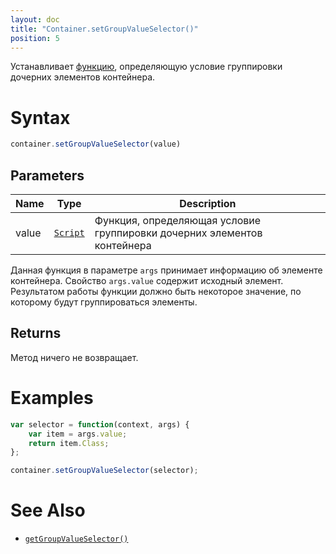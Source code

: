 ```yaml
---
layout: doc
title: "Container.setGroupValueSelector()"
position: 5
---
```


Устанавливает [функцию](../../../Script/), определяющую условие группировки дочерних элементов контейнера.

# Syntax

```js
container.setGroupValueSelector(value)
```

## Parameters

|Name|Type|Description|
|----|----|-----------|
|value|[`Script`](../../../Script/)|Функция, определяющая условие группировки дочерних элементов контейнера|

Данная функция в параметре `args` принимает информацию об элементе контейнера. Свойство `args.value` содержит исходный элемент.
Результатом работы функции должно быть некоторое значение, по которому будут группироваться элементы.

## Returns

Метод ничего не возвращает.

# Examples

```js
var selector = function(context, args) {
	var item = args.value;
	return item.Class;
};

container.setGroupValueSelector(selector);
```

# See Also

* [`getGroupValueSelector()`](../Container.getGroupValueSelector/)
